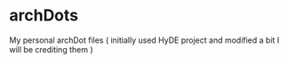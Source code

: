 # archDots
My personal archDot files ( initially used HyDE project and modified a bit I will be crediting them )
